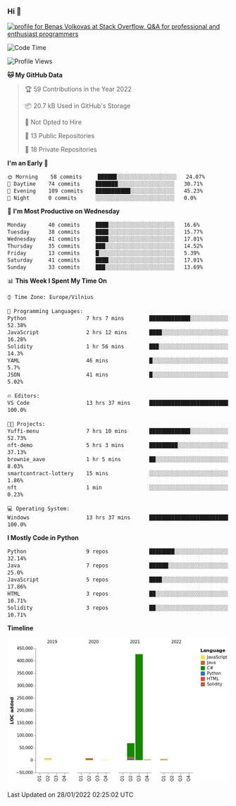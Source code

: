 ### Hi 👋
<a href="https://stackoverflow.com/users/14954249/benas-volkovas"><img src="https://stackoverflow.com/users/flair/14954249.png?theme=dark" width="208" height="58" alt="profile for Benas Volkovas at Stack Overflow, Q&amp;A for professional and enthusiast programmers" title="profile for Benas Volkovas at Stack Overflow, Q&amp;A for professional and enthusiast programmers"></a>

<!--START_SECTION:waka-->
![Code Time](http://img.shields.io/badge/Code%20Time-555%20hrs%2023%20mins-blue)

![Profile Views](http://img.shields.io/badge/Profile%20Views-0-blue)

**🐱 My GitHub Data** 

> 🏆 59 Contributions in the Year 2022
 > 
> 📦 20.7 kB Used in GitHub's Storage 
 > 
> 🚫 Not Opted to Hire
 > 
> 📜 13 Public Repositories 
 > 
> 🔑 18 Private Repositories  
 > 
**I'm an Early 🐤** 

```text
🌞 Morning    58 commits     ██████░░░░░░░░░░░░░░░░░░░   24.07% 
🌆 Daytime    74 commits     ███████░░░░░░░░░░░░░░░░░░   30.71% 
🌃 Evening    109 commits    ███████████░░░░░░░░░░░░░░   45.23% 
🌙 Night      0 commits      ░░░░░░░░░░░░░░░░░░░░░░░░░   0.0%

```
📅 **I'm Most Productive on Wednesday** 

```text
Monday       40 commits     ████░░░░░░░░░░░░░░░░░░░░░   16.6% 
Tuesday      38 commits     ████░░░░░░░░░░░░░░░░░░░░░   15.77% 
Wednesday    41 commits     ████░░░░░░░░░░░░░░░░░░░░░   17.01% 
Thursday     35 commits     ███░░░░░░░░░░░░░░░░░░░░░░   14.52% 
Friday       13 commits     █░░░░░░░░░░░░░░░░░░░░░░░░   5.39% 
Saturday     41 commits     ████░░░░░░░░░░░░░░░░░░░░░   17.01% 
Sunday       33 commits     ███░░░░░░░░░░░░░░░░░░░░░░   13.69%

```


📊 **This Week I Spent My Time On** 

```text
⌚︎ Time Zone: Europe/Vilnius

💬 Programming Languages: 
Python                   7 hrs 7 mins        █████████████░░░░░░░░░░░░   52.38% 
JavaScript               2 hrs 12 mins       ████░░░░░░░░░░░░░░░░░░░░░   16.28% 
Solidity                 1 hr 56 mins        ███░░░░░░░░░░░░░░░░░░░░░░   14.3% 
YAML                     46 mins             █░░░░░░░░░░░░░░░░░░░░░░░░   5.7% 
JSON                     41 mins             █░░░░░░░░░░░░░░░░░░░░░░░░   5.02%

🔥 Editors: 
VS Code                  13 hrs 37 mins      █████████████████████████   100.0%

🐱‍💻 Projects: 
Yuffi-menu               7 hrs 10 mins       █████████████░░░░░░░░░░░░   52.73% 
nft-demo                 5 hrs 3 mins        █████████░░░░░░░░░░░░░░░░   37.13% 
brownie_aave             1 hr 5 mins         ██░░░░░░░░░░░░░░░░░░░░░░░   8.03% 
smartcontract-lottery    15 mins             ░░░░░░░░░░░░░░░░░░░░░░░░░   1.86% 
nft                      1 min               ░░░░░░░░░░░░░░░░░░░░░░░░░   0.23%

💻 Operating System: 
Windows                  13 hrs 37 mins      █████████████████████████   100.0%

```

**I Mostly Code in Python** 

```text
Python                   9 repos             ████████░░░░░░░░░░░░░░░░░   32.14% 
Java                     7 repos             ██████░░░░░░░░░░░░░░░░░░░   25.0% 
JavaScript               5 repos             ████░░░░░░░░░░░░░░░░░░░░░   17.86% 
HTML                     3 repos             ██░░░░░░░░░░░░░░░░░░░░░░░   10.71% 
Solidity                 3 repos             ██░░░░░░░░░░░░░░░░░░░░░░░   10.71%

```


**Timeline**

![Chart not found](https://raw.githubusercontent.com/BenasVolkovas/BenasVolkovas/main/charts/bar_graph.png) 


 Last Updated on 28/01/2022 02:25:02 UTC
<!--END_SECTION:waka-->
